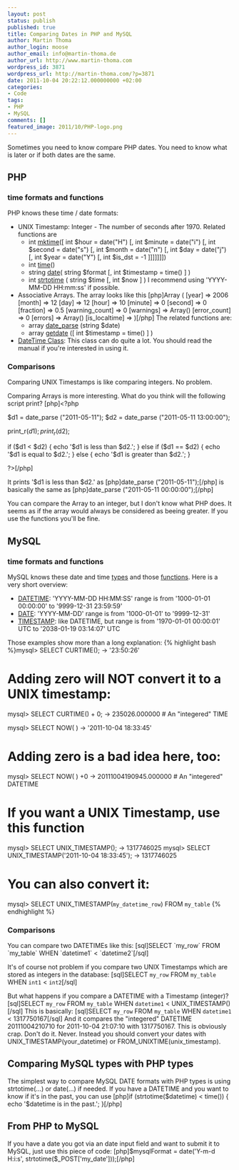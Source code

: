 ```yaml
---
layout: post
status: publish
published: true
title: Comparing Dates in PHP and MySQL
author: Martin Thoma
author_login: moose
author_email: info@martin-thoma.de
author_url: http://www.martin-thoma.com
wordpress_id: 3871
wordpress_url: http://martin-thoma.com/?p=3871
date: 2011-10-04 20:22:12.000000000 +02:00
categories:
- Code
tags:
- PHP
- MySQL
comments: []
featured_image: 2011/10/PHP-logo.png
---
```

Sometimes you need to know compare PHP dates. You need to know what is later or if both dates are the same.

<h2>PHP</h2>
<h3>time formats and functions</h3>
PHP knows these time / date formats:
<ul>
  <li>UNIX Timestamp: Integer - The number of seconds after 1970. Related functions are 
    <ul>
       <li>int <a href="http://www.php.net/manual/en/function.mktime.php">mktime</a>([ int $hour = date("H") [, int $minute = date("i") [, int $second = date("s") [, int $month = date("n") [, int $day = date("j") [, int $year = date("Y") [, int $is_dst = -1 ]]]]]]])</li>
       <li>int <a href="http://www.php.net/manual/en/function.time.php">time</a>()</li>
       <li>string <a href="http://www.php.net/manual/en/function.date.php">date</a>( string $format [, int $timestamp = time() ] )</li>
       <li>int <a href="http://www.php.net/manual/en/function.strtotime.php">strtotime</a> ( string $time [, int $now ] )
I recommend using 'YYYY-MM-DD HH:mm:ss' if possible.</li>
    </ul>
  </li>
  <li>Associative Arrays. The array looks like this [php]Array
(
    [year] => 2006
    [month] => 12
    [day] => 12
    [hour] => 10
    [minute] => 0
    [second] => 0
    [fraction] => 0.5
    [warning_count] => 0
    [warnings] => Array()
    [error_count] => 0
    [errors] => Array()
    [is_localtime] => 
)[/php]
The related functions are:
    <ul>
        <li>array <a href="http://www.php.net/manual/en/function.date-parse.php">date_parse</a> (string $date)</li>
        <li>array <a href="http://php.net/manual/en/function.getdate.php">getdate</a> ([ int $timestamp = time() ] )</li>
    </ul>
  </li>
  <li><a href="http://php.net/manual/en/class.datetime.php">DateTime Class</a>: This class can do quite a lot. You should read the manual if you're interested in using it.</li>
</ul>

<h3>Comparisons</h3>
Comparing UNIX Timestamps is like comparing integers. No problem. 

Comparing Arrays is more interesting. What do you think will the following script print?
[php]<?php

$d1 = date_parse ("2011-05-11");
$d2 = date_parse ("2011-05-11 13:00:00");

print_r($d1);
print_r($d2);

if ($d1 < $d2) {
    echo '$d1 is less than $d2.';
} else if ($d1 == $d2) {
    echo '$d1 is equal to $d2.';
} else {
    echo '$d1 is greater than $d2.';
}

?>[/php]

It prints '$d1 is less than $d2.' as 
[php]date_parse ("2011-05-11");[/php] is basically the same as 
[php]date_parse ("2011-05-11 00:00:00");[/php]

You can compare the Array to an integer, but I don't know what PHP does. It seems as if the array would always be considered as beeing greater. If you use the functions you'll be fine.

<h2>MySQL</h2>
<h3>time formats and functions</h3>
MySQL knows these date and time <a href="http://dev.mysql.com/doc/refman/5.5/en/date-and-time-types.html">types</a> and those <a href="http://dev.mysql.com/doc/refman/5.5/en/date-and-time-functions.html">functions</a>. Here is a very short overview:
<ul>
    <li><a href="http://dev.mysql.com/doc/refman/5.5/en/datetime.html">DATETIME</a>: 'YYYY-MM-DD HH:MM:SS'
range is from '1000-01-01 00:00:00' to '9999-12-31 23:59:59'</li>
    <li><a href="http://dev.mysql.com/doc/refman/5.5/en/datetime.html">DATE</a>: 'YYYY-MM-DD'
range is from '1000-01-01' to '9999-12-31'</li>
    <li><a href="http://dev.mysql.com/doc/refman/5.5/en/datetime.html">TIMESTAMP</a>: like DATETIME, but
range is from '1970-01-01 00:00:01' UTC to '2038-01-19 03:14:07' UTC</li>
</ul>

Those examples show more than a long explanation:
{% highlight bash %}mysql> SELECT CURTIME();
        -> '23:50:26'
# Adding zero will NOT convert it to a UNIX timestamp:
mysql> SELECT CURTIME() + 0;
        -> 235026.000000 # An "integered" TIME

mysql> SELECT NOW( )
        -> '2011-10-04 18:33:45'
# Adding zero is a bad idea here, too:
mysql> SELECT NOW( ) +0
        -> 20111004190945.000000 # An "integered" DATETIME
# If you want a UNIX Timestamp, use this function
mysql> SELECT UNIX_TIMESTAMP();
        -> 1317746025
mysql> SELECT UNIX_TIMESTAMP('2011-10-04 18:33:45');
        -> 1317746025
# You can also convert it:
mysql> SELECT UNIX_TIMESTAMP(`my_datetime_row`) FROM `my_table`
{% endhighlight %}

<h3>Comparisons</h3>
You can compare two DATETIMEs like this:
[sql]SELECT `my_row` FROM `my_table` WHEN `datetime1` < `datetime2`[/sql]

It's of course not problem if you compare two UNIX Timestamps which are stored as integers in the database:
[sql]SELECT `my_row` FROM `my_table` WHEN `int1` < `int2`[/sql]

But what happens if you compare a DATETIME with a Timestamp (integer)?
[sql]SELECT `my_row` FROM `my_table` WHEN `datetime1` < UNIX_TIMESTAMP()[/sql]
This is basically:
[sql]SELECT `my_row` FROM `my_table` WHEN `datetime1` < 1317750167[/sql]
And it compares the "integered" DATETIME 20111004210710 for 2011-10-04 21:07:10 with 1317750167. This is obviously crap. Don't do it. Never.
Instead you should convert your dates with UNIX_TIMESTAMP(your_datetime) or  FROM_UNIXTIME(unix_timestamp).

<h2>Comparing MySQL types with PHP types</h2>
The simplest way to compare MySQL DATE formats with PHP types is using strtotime(...) or date(...) if needed. If you have a DATETIME and you want to know if it's in the past, you can use
[php]if (strtotime($datetime) < time()) {
   echo '$datetime is in the past.';
}[/php]

<h2>From PHP to MySQL</h2>
If you have a date you got via an date input field and want to submit it to MySQL, just use this piece of code:
[php]$mysqlFormat = date('Y-m-d H:i:s', strtotime($_POST['my_date']));[/php]
